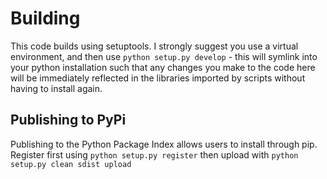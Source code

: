 # Building

This code builds using setuptools. I strongly suggest you use a virtual environment, and then use 
```python setup.py develop``` - this will symlink into your python installation such that any changes
you make to the code here will be immediately reflected in the libraries imported by scripts without
having to install again.

## Publishing to PyPi

Publishing to the Python Package Index allows users to install through pip. Register first using 
```python setup.py register``` then upload with ```python setup.py clean sdist upload```